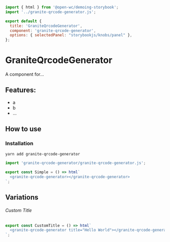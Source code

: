 ```js script
import { html } from '@open-wc/demoing-storybook';
import '../granite-qrcode-generator.js';

export default {
  title: 'GraniteQrcodeGenerator',
  component: 'granite-qrcode-generator',
  options: { selectedPanel: "storybookjs/knobs/panel" },
};
```

# GraniteQrcodeGenerator

A component for...

## Features:

- a
- b
- ...

## How to use

### Installation

```bash
yarn add granite-qrcode-generator
```

```js
import 'granite-qrcode-generator/granite-qrcode-generator.js';
```

```js preview-story
export const Simple = () => html`
  <granite-qrcode-generator></granite-qrcode-generator>
`;
```

## Variations

###### Custom Title

```js preview-story
export const CustomTitle = () => html`
  <granite-qrcode-generator title="Hello World"></granite-qrcode-generator>
`;
```
